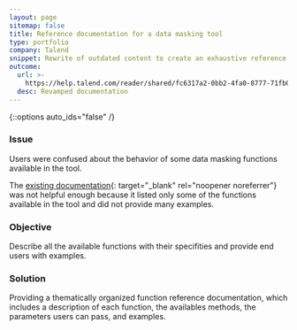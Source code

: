 ```yaml
---
layout: page
sitemap: false
title: Reference documentation for a data masking tool
type: portfolio
company: Talend
snippet: Rewrite of outdated content to create an exhaustive reference documentation
outcome:
  url: >-
    https://help.talend.com/reader/shared/fc6317a2-0bb2-4fa0-8777-71fb0b09c67c/root
  desc: Revamped documentation
---
```

{::options auto_ids="false" /}

### Issue

Users were confused about the behavior of some data masking functions available in the tool.

The [existing documentation](https://help.talend.com/reader/shared/960d161d-f6b3-41ed-b32e-df481bf46012/root){: target="_blank" rel="noopener noreferrer"} was not helpful enough because it listed only some of the functions available in the tool and did not provide many examples.

### Objective

Describe all the available functions with their specifities and provide end users with examples.

### Solution

Providing a thematically organized function reference documentation, which includes a description of each function, the availables methods, the parameters users can pass, and examples.
